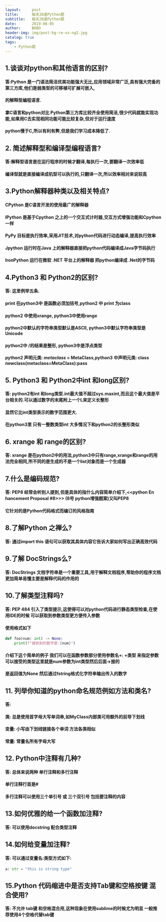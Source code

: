 ```yaml
---
layout:     post
title:      每天20道Python题
subtitle:   每天20道Python题
date:       2019-06-05
author:     BOBO
header-img: img/post-bg-re-vs-ng2.jpg
catalog: true
tags:
    - Python题
---
```

## 1.谈谈对python和其他语言的区别?
#### 答:Python 是一门语法简洁优美功能强大无比,应用领域非常广泛,具有强大完备的第三方库,他们是弱类型的可移植可扩展可嵌入,
#### 的解释型编程语言.
#### 拿C语言和python对比 Python第三方库比较齐全使用简洁,很少代码就能实现功能,如果用C去实现相同功能可能比较复杂,但对于运行速度
#### python慢于C,所以有利有弊,但是我们学习成本降低了.

## 2. 简述解释型和编译型编程语言?
#### 答:解释型语言是在运行程序的时候才翻译,每执行一次,要翻译一次效率低
#### 编译型就是直接编译成机型可以执行的,只翻译一次,所以效率相对来说较高

## 3.Python解释器种类以及相关特点?
#### CPython 是C语言开发的使用最广的解释器
#### IPython 是基于Cpython 之上的一个交互式计时器,交互方式增强功能和Cpython一样
#### PyPy 目标是执行效率,采用JIT技术,对python代码进行动态编译,提高执行效率
#### Jpython 运行时在Java 上的解释器直接把python代码编译成Java字节码执行
#### IronPython 运行在微软 .NET 平台上的解释器 把python编译成 .Net的字节码

## 4.Python3 和 Python2的区别?
#### 答: 这里例举五条.
#### print 在python3中 是函数必须加括号,python2 中 print 为class
#### python2 中使用xrange, python3中使用range
#### python2中默认的字符串类型默认是ASCll, python3中默认字符串类型是Unicode
#### python2中 /的结果是整形, python3中是浮点类型
#### python2 声明元类: _metaclass_ = MetaClass,python3 中声明元类: class newclass(metaclass=MetaClass):pass

## 5. Python3 和 Python2中int 和long区别?
#### 答: python2有int 和long类型.int最大值不超过sys.maxint,而且这个最大值是平台相关的.可以通过数字的末尾附上一个L来定义长整形
#### 显然它比int类型表示的数字范围更大.
#### 在python3里 只有一整数类型int 大多情况下和python2的长整形类似

## 6. xrange 和 range的区别?
#### 答: xrange 是在python2中的用法,python3中只有range,xrange和range的用法完全相同,所不同的是生成的不是一个list对象而是一个生成器

## 7.什么是编码规范?
#### 答: PEP8 经常会听别人提到,但是具体的指什么内容简单介绍下,<<python En hancement Proposal #8>>> (8号 python增强题案)又叫PEP8
#### 它针对的是Python代码格式而编订的风格指南

## 8.了解Python 之禅么?
#### 答: 通过import this 语句可以获取其具体内容它告诉大家如何写出正确高效代码

## 9.了解 DocStrings么?
#### 答: DocStrings 文档字符串是一个重要工具,用于解释文档程序,帮助你的程序文档更加简单易懂主要是解释代码的作用的

## 10.了解类型注释吗?
#### 答: PEP 484 引入了类型提示,这使得可以对python代码进行静态类型检查,在使用IDE的时候 可以获取到参数类型更方便传入参数
#### 使用格式如下
```python
def foo(num: int) -> None:
    print(f"接收到的数字是:{num}")
```
#### 介绍下这个简单的例子 我们可以在函数参数部分使用参数名+: +类型 来指定参数可以接受的类型这里就是num参数为int类型然后后面->接的
#### 是返回值为None 然后通过fstring格式化字符串输出传入的数字

## 11. 列举你知道的python命名规范例如方法和类名?
#### 答:
#### 类: 总是使用首字母大写单词串,如MyClass内部类可用额外的前导下划线
#### 变量: 小写由下划线链接各个单词 方法各类相似 
#### 常量: 常量名所有字母大写

## 12. Python中注释有几种?
#### 答: 总体来说两种 单行注释和多行注释
#### 单行注释行首是#
#### 多行注释可以使用三个单引号 或 三个双引号 包括要注释的内容

## 13.如何优雅的给一个函数加注释?
#### 答: 可以使用docstring 配合类型注释

## 14.如何给变量加注释?
#### 答: 可以通过变量名:类型方式如下:
```python
a: str = "this is string type"
```
## 15.Python 代码缩进中是否支持Tab键和空格按键 混合使用?
#### 答: 不允许 tab键 和空格混合用,这种现象在使用sublime的时候尤为明显 一般推荐使用4个空格代替tab键
